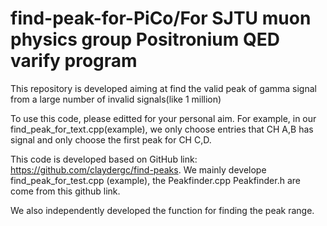 # find-peak-for-PiCo/For SJTU muon physics group Positronium QED varify program
This repository is developed aiming at find the valid peak of gamma signal from a large number of invalid signals(like 1 million)

To use this code, please editted for your personal aim. For example, in our find_peak_for_text.cpp(example), we only choose entries that  CH A,B has signal and only choose the first peak for  CH C,D.

This code is developed based on GitHub link: https://github.com/claydergc/find-peaks. We mainly develope find_peak_for_test.cpp (example), the Peakfinder.cpp Peakfinder.h are come from this github link.

We also independently developed the function for finding the peak range.
